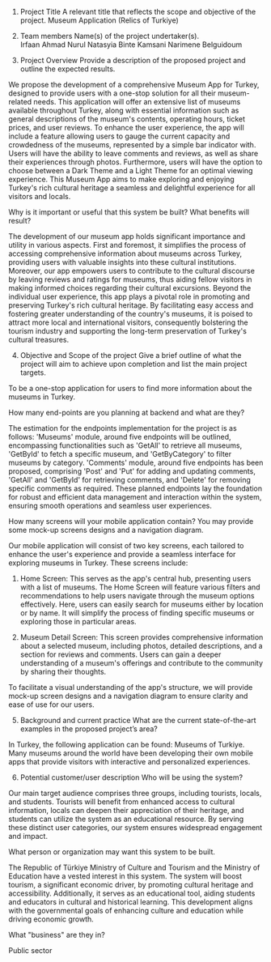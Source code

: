 1. Project Title A relevant title that reflects the scope and objective of the project. 
Museum Application (Relics of Turkiye)

2. Team members Name(s) of the project undertaker(s).  
Irfaan Ahmad
Nurul Natasyia Binte Kamsani
Narimene Belguidoum
 
3. Project Overview 
Provide a description of the proposed project and outline the expected results. 

We propose the development of a comprehensive Museum App for Turkey, designed to provide users with a one-stop solution for all their museum-related needs. This application will offer an extensive list of museums available throughout Turkey, along with essential information such as general descriptions of the museum's contents, operating hours, ticket prices, and user reviews. To enhance the user experience, the app will include a feature allowing users to gauge the current capacity and crowdedness of the museums, represented by a simple bar indicator with. Users will have the ability to leave comments and reviews, as well as share their experiences through photos. Furthermore, users will have the option to choose between a Dark Theme and a Light Theme for an optimal viewing experience. This Museum App aims to make exploring and enjoying Turkey's rich cultural heritage a seamless and delightful experience for all visitors and locals.

Why is it important or useful that this system be built? What benefits will result? 

The development of our museum app holds significant importance and utility in various aspects. First and foremost, it simplifies the process of accessing comprehensive information about museums across Turkey, providing users with valuable insights into these cultural institutions. Moreover, our app empowers users to contribute to the cultural discourse by leaving reviews and ratings for museums, thus aiding fellow visitors in making informed choices regarding their cultural excursions. Beyond the individual user experience, this app plays a pivotal role in promoting and preserving Turkey's rich cultural heritage. By facilitating easy access and fostering greater understanding of the country's museums, it is poised to attract more local and international visitors, consequently bolstering the tourism industry and supporting the long-term preservation of Turkey's cultural treasures.

4. Objective and Scope of the project 
Give a brief outline of what the project will aim to achieve upon completion and list the main project targets. 

To be a one-stop application for users to find more information about the museums in Turkey.

How many end-points are you planning at backend and what are they? 

The estimation for the endpoints implementation for the project is as follows: 
'Museums' module, around five endpoints will be outlined, encompassing functionalities such as 'GetAll' to retrieve all museums, 'GetById' to fetch a specific museum, and 'GetByCategory' to filter museums by category. 
'Comments' module, around five endpoints has been proposed, comprising 'Post' and 'Put' for adding and updating comments, 'GetAll' and 'GetById' for retrieving comments, and 'Delete' for removing specific comments as required. 
These planned endpoints lay the foundation for robust and efficient data management and interaction within the system, ensuring smooth operations and seamless user experiences.

How many screens will your mobile application contain? You may provide some mock-up screens designs and a navigation diagram. 

Our mobile application will consist of two key screens, each tailored to enhance the user's experience and provide a seamless interface for exploring museums in Turkey. These screens include:

1. Home Screen: This serves as the app's central hub, presenting users with a list of museums. The Home Screen will feature various filters and recommendations to help users navigate through the museum options effectively. Here, users can easily search for museums either by location or by name. It will simplify the process of finding specific museums or exploring those in particular areas.

2. Museum Detail Screen: This screen provides comprehensive information about a selected museum, including photos, detailed descriptions, and a section for reviews and comments. Users can gain a deeper understanding of a museum's offerings and contribute to the community by sharing their thoughts.

To facilitate a visual understanding of the app's structure, we will provide mock-up screen designs and a navigation diagram to ensure clarity and ease of use for our users.


 
5. Background and current practice 
What are the current state-of-the-art examples in the proposed project’s area? 

In Turkey, the following application can be found: Museums of Turkiye. Many museums around the world have been developing their own mobile apps that provide visitors with interactive and personalized experiences.

6. Potential customer/user description 
Who will be using the system? 

Our main target audience comprises three groups, including tourists, locals, and students. Tourists will benefit from enhanced access to cultural information, locals can deepen their appreciation of their heritage, and students can utilize the system as an educational resource. By serving these distinct user categories, our system ensures widespread engagement and impact.

What person or organization may want this system to be built. 

The Republic of Türkiye Ministry of Culture and Tourism and the Ministry of Education have a vested interest in this system. The system will boost tourism, a significant economic driver, by promoting cultural heritage and accessibility. Additionally, it serves as an educational tool, aiding students and educators in cultural and historical learning. This development aligns with the governmental goals of enhancing culture and education while driving economic growth.

What "business" are they in? 

Public sector
 
